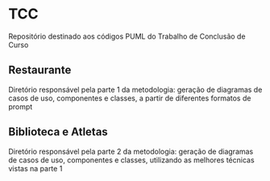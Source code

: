 # TCC
Repositório destinado aos códigos PUML do Trabalho de Conclusão de Curso

## Restaurante
Diretório responsável pela parte 1 da metodologia: geração de diagramas de casos de uso, componentes e classes, a partir de diferentes formatos de prompt

## Biblioteca e Atletas
Diretório responsável pela parte 2 da metodologia: geração de diagramas de casos de uso, componentes e classes, utilizando as melhores técnicas vistas na parte 1
